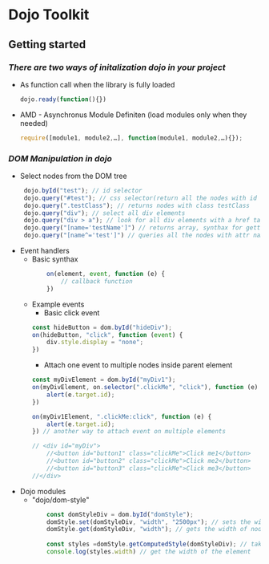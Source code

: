 # Dojo Toolkit

## Getting started
### _There are two ways of initalization dojo in your project_
- As function call when the library is fully loaded
    ```js
    dojo.ready(function(){})
    ```
- AMD - Asynchronus Module Definiten (load modules only when they needed)
    ```js
    require([module1, module2,…], function(module1, module2,…){});
    ```
### _DOM Manipulation in dojo_
- Select nodes from the DOM tree
    ```js
     dojo.byId("test"); // id selector
     dojo.query("#test"); // css selector(return all the nodes with id test)
     dojo.query(".testClass"); // returns nodes with class testClass
     dojo.query("div"); // select all div elements
     dojo.query("div > a"); // look for all div elements with a href tags
     dojo.query("[name='testName']") // returns array, synthax for getting elements by they attributes
     dojo.query("[name^='test']") // queries all the nodes with attr name and starting with test
    ```
- Event handlers
    - Basic synthax
        ```js
            on(element, event, function (e) {
                // callback function
            })
        ```
    - Example events
        - Basic click event
        ```js
        const hideButton = dom.byId("hideDiv");
        on(hideButton, "click", function (event) {
            div.style.display = "none";
        })
        ```
        - Attach one event to multiple nodes inside parent element
        ```js
        const myDivElement = dom.byId("myDiv1");
        on(myDivElement, on.selector(".clickMe", "click"), function (e) {
            alert(e.target.id);
        })
        
        on(myDiv1Element, ".clickMe:click", function (e) {
            alert(e.target.id);
        }) // another way to attach event on multiple elements
        
        // <div id="myDiv">
            //<button id="button1" class="clickMe">Click me1</button>
            //<button id="button2" class="clickMe">Click me2</button>
            //<button id="button3" class="clickMe">Click me3</button>
        //</div>
        ```
- Dojo modules
    - "dojo/dom-style"
        ```js
            const domStyleDiv = dom.byId("domStyle");
            domStyle.set(domStyleDiv, "width", "2500px"); // sets the width of node to 2500px
            domStyle.get(domStyleDiv, "width"); // gets the width of node
            
            const styles =domStyle.getComputedStyle(domStyleDiv); // takes all the styles of the element
            console.log(styles.width) // get the width of the element
        ```
    
